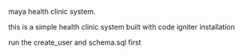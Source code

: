 maya health clinic system.

this is a simple health clinic system built with code igniter
installation

run the create_user and schema.sql first
